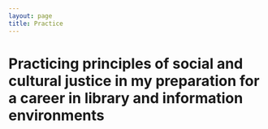 ```yaml
---
layout: page
title: Practice
---
```

# Practicing principles of social and cultural justice in my preparation for a career in library and information environments
